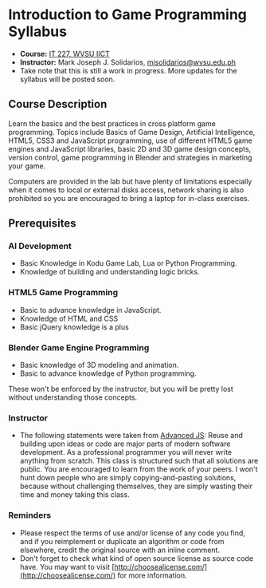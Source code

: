 # Introduction to Game Programming Syllabus

* **Course:** [IT 227, WVSU IICT](http://wvsu.edu.ph)
* **Instructor:** Mark Joseph J. Solidarios, [mjsolidarios@wvsu.edu.ph](mjsolidarios@wvsu.edu.ph)
* Take note that this is still a work in progress. More updates for the syllabus will be posted soon.

## Course Description

Learn the basics and the best practices in cross platform game programming. Topics include Basics of Game Design, Artificial Intelligence, HTML5, CSS3 and JavaScript programming, use of different HTML5 game engines and JavaScript libraries, basic 2D and 3D game design concepts, version control, game programming in Blender and strategies in marketing your game.

Computers are provided in the lab but have plenty of limitations especially when it comes to local or external disks access, network sharing is also prohibited so you are encouraged to bring a laptop for in-class exercises.

## Prerequisites

### AI Development
* Basic Knowledge in Kodu Game Lab, Lua or Python Programming.
* Knowledge of building and understanding logic bricks.

### HTML5 Game Programming
* Basic to advance knowledge in JavaScript.
* Knowledge of HTML and CSS
* Basic jQuery knowledge is a plus

### Blender Game Engine Programming
* Basic knowledge of 3D modeling and animation.
* Basic to advance knowledge of Python programming.

These won't be enforced by the instructor, but you will be pretty lost without understanding those concepts.

### Instructor

* The following statements were taken from [Advanced JS](https://github.com/advanced-js/syllabus):
Reuse and building upon ideas or code are major parts of modern software development.  As a professional programmer you will never write anything from scratch.  This class is structured such that all solutions are public.  You are encouraged to learn from the work of your peers.  I won't hunt down people who are simply copying-and-pasting solutions, because without challenging themselves, they  are simply wasting their time and money taking this class.

### Reminders
* Please respect the terms of use and/or license of any code you find, and if you reimplement or duplicate an algorithm or code from elsewhere, credit the original source with an inline comment.
* Don't forget to check what kind of open source license as source code have. You may want to visit [http://choosealicense.com/](http://choosealicense.com/) for more information.
